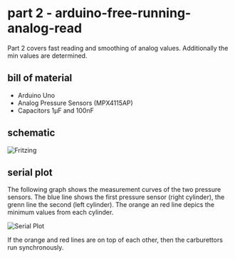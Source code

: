 # part 2 - arduino-free-running-analog-read

Part 2 covers fast reading and smoothing of analog values. Additionally the min values are determined.

## bill of material

* Arduino Uno
* Analog Pressure Sensors (MPX4115AP)
* Capacitors 1µF and 100nF

## schematic

![Fritzing](https://github.com/yz88/arduino-digital-carb-sync/blob/master/part1/arduino-carb-sync-part1-001.PNG)

## serial plot

The following graph shows the measurement curves of the two pressure sensors. The blue line shows the first pressure sensor (right cylinder), the grenn line the second (left cylinder). The orange an red line depics the minimum values from each cylinder.

![Serial Plot](https://github.com/yz88/arduino-digital-carb-sync/blob/master/part2/serial-plot-part2.PNG)

If the orange and red lines are on top of each other, then the carburettors run synchronously.
